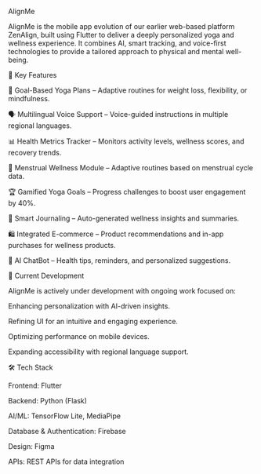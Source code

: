 AlignMe

AlignMe is the mobile app evolution of our earlier web-based platform ZenAlign, built using Flutter to deliver a deeply personalized yoga and wellness experience. It combines AI, smart tracking, and voice-first technologies to provide a tailored approach to physical and mental well-being.

🌟 Key Features

🎯 Goal-Based Yoga Plans – Adaptive routines for weight loss, flexibility, or mindfulness.

🗣 Multilingual Voice Support – Voice-guided instructions in multiple regional languages.

📊 Health Metrics Tracker – Monitors activity levels, wellness scores, and recovery trends.

🌸 Menstrual Wellness Module – Adaptive routines based on menstrual cycle data.

🏆 Gamified Yoga Goals – Progress challenges to boost user engagement by 40%.

📝 Smart Journaling – Auto-generated wellness insights and summaries.

🛍 Integrated E-commerce – Product recommendations and in-app purchases for wellness products.

🤖 AI ChatBot – Health tips, reminders, and personalized suggestions.

🚀 Current Development

AlignMe is actively under development with ongoing work focused on:

Enhancing personalization with AI-driven insights.

Refining UI for an intuitive and engaging experience.

Optimizing performance on mobile devices.

Expanding accessibility with regional language support.

🛠️ Tech Stack

Frontend: Flutter

Backend: Python (Flask)

AI/ML: TensorFlow Lite, MediaPipe

Database & Authentication: Firebase

Design: Figma

APIs: REST APIs for data integration
